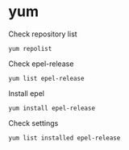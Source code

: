 # yum

Check repository list
```
yum repolist
```

Check epel-release   
```
yum list epel-release
```

Install epel
```
yum install epel-release
```

Check settings
```
yum list installed epel-release
```
